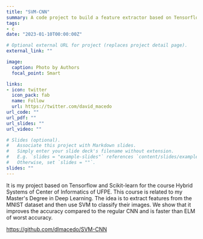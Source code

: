 ```yaml
---
title: "SVM-CNN"
summary: A code project to build a feature extractor based on Tensorflow and Scikit-learn created to improve the accuracy of SVM to classify MNIST dataset fast and with more accuracy.
tags:
- c
date: "2023-01-10T00:00:00Z"

# Optional external URL for project (replaces project detail page).
external_link: ""

image:
  caption: Photo by Authors
  focal_point: Smart

links:
- icon: twitter
  icon_pack: fab
  name: Follow
  url: https://twitter.com/david_macedo
url_code: ""
url_pdf: ""
url_slides: ""
url_video: ""

# Slides (optional).
#   Associate this project with Markdown slides.
#   Simply enter your slide deck's filename without extension.
#   E.g. `slides = "example-slides"` references `content/slides/example-slides.md`.
#   Otherwise, set `slides = ""`.
slides: ""
---
```


It is my project based on Tensorflow and Scikit-learn for the course Hybrid Systems of Center of Informatics of UFPE. This course is related to my Master's Degree in Deep Learning. The idea is to extract features from the MNIST dataset and then use SVM to classify their images. We show that it improves the accuracy compared to the regular CNN and is faster than ELM of worst accuracy.

https://github.com/dlmacedo/SVM-CNN

